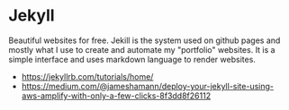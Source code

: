 # Jekyll


Beautiful websites for free. Jekill is the system used on github pages and mostly what I use to create and automate my "portfolio" websites. It is a simple interface and uses markdown language to render websites.


* https://jekyllrb.com/tutorials/home/
* https://medium.com/@jameshamann/deploy-your-jekyll-site-using-aws-amplify-with-only-a-few-clicks-8f3dd8f26112